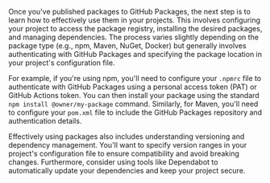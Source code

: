 Once you've published packages to GitHub Packages, the next step is to learn how to effectively use them in your projects. This involves configuring your project to access the package registry, installing the desired packages, and managing dependencies. The process varies slightly depending on the package type (e.g., npm, Maven, NuGet, Docker) but generally involves authenticating with GitHub Packages and specifying the package location in your project's configuration file.

For example, if you're using npm, you'll need to configure your `.npmrc` file to authenticate with GitHub Packages using a personal access token (PAT) or GitHub Actions token. You can then install your package using the standard `npm install @owner/my-package` command. Similarly, for Maven, you'll need to configure your `pom.xml` file to include the GitHub Packages repository and authentication details.

Effectively using packages also includes understanding versioning and dependency management. You'll want to specify version ranges in your project's configuration file to ensure compatibility and avoid breaking changes. Furthermore, consider using tools like Dependabot to automatically update your dependencies and keep your project secure.